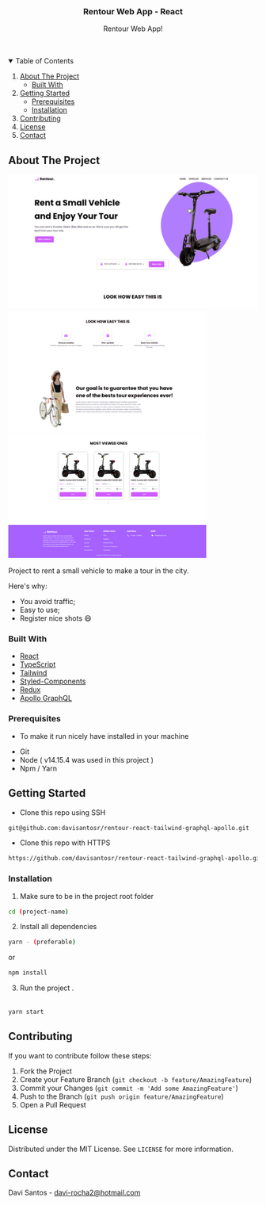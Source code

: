 <!-- PROJECT LOGO -->

<br />
<p align="center">
  

  <h3 align="center">Rentour Web App - React</h3>

  <p align="center">
    Rentour Web App!
    <br />
    <br />
    <br />
  </p>
</p>



<!-- TABLE OF CONTENTS -->
<details open="open">
  <summary>Table of Contents</summary>
  <ol>
    <li>
      <a href="#about-the-project">About The Project</a>
      <ul>
        <li><a href="#built-with">Built With</a></li>
      </ul>
    </li>
    <li>
      <a href="#getting-started">Getting Started</a>
      <ul>
        <li><a href="#prerequisites">Prerequisites</a></li>
        <li><a href="#installation">Installation</a></li>
      </ul>
    </li>
    <li><a href="#contributing">Contributing</a></li>
    <li><a href="#license">License</a></li>
    <li><a href="#contact">Contact</a></li>
  </ol>
</details>



<!-- ABOUT THE PROJECT -->
## About The Project

<p align="center">
  <div>
    <a href="https://raw.githubusercontent.com/davisantosr/files/main/images/rentour1.png">
      <img src="https://raw.githubusercontent.com/davisantosr/files/main/images/rentour1.png" alt="a" width="800">
    </a>
  </div>
  
  <a href="https://raw.githubusercontent.com/davisantosr/files/main/images/rentour2.png">
    <img src="https://raw.githubusercontent.com/davisantosr/files/main/images/rentour2.png" alt="Logo" width="400">
  </a>
  <a href="https://raw.githubusercontent.com/davisantosr/files/main/images/rentour3.png">
    <img src="https://raw.githubusercontent.com/davisantosr/files/main/images/rentour3.png" alt="Logo" width="400">
  </a>
  
</p>

Project to rent a small vehicle to make a tour in the city. 

Here's why:
* You avoid traffic;
* Easy to use;
* Register nice shots :smile:

### Built With

* [React](https://reactnative.dev/)
* [TypeScript](https://www.typescriptlang.org/)
* [Tailwind](https://tailwindcss.com/)
* [Styled-Components](https://styled-components.com/)
* [Redux](https://redux.js.org/)
* [Apollo GraphQL](https://www.apollographql.com/)



### Prerequisites
- To make it run nicely have installed in your machine

* Git
* Node ( v14.15.4 was used in this project )
* Npm / Yarn

## Getting Started

  * Clone this repo using SSH
  ```sh
  git@github.com:davisantosr/rentour-react-tailwind-graphql-apollo.git
  ```
  * Clone this repo with HTTPS
  ```sh
  https://github.com/davisantosr/rentour-react-tailwind-graphql-apollo.git
  ```

### Installation

1. Make sure to be in the project root folder

  ```sh
  cd (project-name)
  ```
   
2. Install all dependencies
  ```sh
  yarn - (preferable)
  ```
   or

  ```sh
  npm install
  ```
  
  3. Run the project .
  ```sh

  yarn start

  ```


<!-- CONTRIBUTING -->
## Contributing
If you want to contribute follow these steps:

1. Fork the Project
2. Create your Feature Branch (`git checkout -b feature/AmazingFeature`)
3. Commit your Changes (`git commit -m 'Add some AmazingFeature'`)
4. Push to the Branch (`git push origin feature/AmazingFeature`)
5. Open a Pull Request

<!-- LICENSE -->
## License

Distributed under the MIT License. See `LICENSE` for more information.

<!-- CONTACT -->
## Contact

Davi Santos - davi-rocha2@hotmail.com
